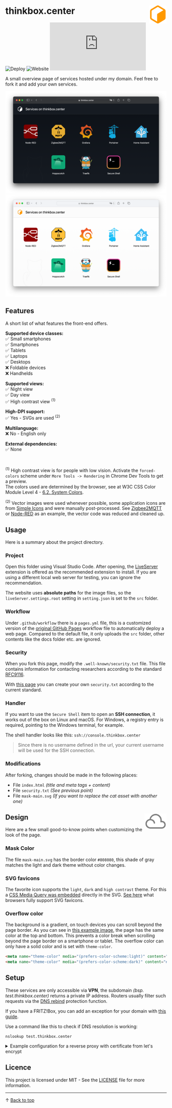 # thinkbox.center <img width="11%" align="right" src="src/favicon.svg"></img>

![Deploy](https://img.shields.io/github/deployments/patbec/thinkbox.center/github-pages?label=deploy) ![Website](https://img.shields.io/website?down_color=red&down_message=offline&up_color=brightgreen&up_message=online&url=https%3A%2F%2Fthinkbox.center) ![html](https://img.shields.io/github/size/patbec/thinkbox.center/src/index.html?label=html)

A small overview page of services hosted under my domain. Feel free to fork it and add your own services.

![Preview](./docs/website-preview-dark.png#gh-dark-mode-only)
![Preview](./docs/website-preview-light.png#gh-light-mode-only)

## Features

A short list of what features the front-end offers.

<b>Supported device classes:</b><br>
✅ Small smartphones<br>
✅ Smartphones<br>
✅ Tablets<br>
✅ Laptops<br>
✅ Desktops<br>
❌ Foldable devices<br>
❌ Handhelds<br>

<b>Supported views:</b><br>
✅ Night view<br>
✅ Day view<br>
✅ High contrast view <sup>(1)</sup>

<b>High-DPI support:</b><br>
✅ Yes - SVGs are used <sup>(2)</sup><br>

<b>Multilanguage:</b><br>
❌ No - English only<br>

<b>External dependencies:</b><br>
✅ None<br>

<br>

<sup>(1)</sup>
High contrast view is for people with low vision. Activate the `forced-colors` scheme under `More Tools -> Rendering` in Chrome Dev Tools to get a preview.<br>
The colors used are determined by the browser, see at W3C CSS Color Module Level 4 - [6.2. System Colors](https://www.w3.org/TR/css-color-4/#css-system-colors).

<sup>(2)</sup>
Vector images were used whenever possible, some application icons are from [Simple Icons](https://simpleicons.org/) and were manually post-processed. See [Zigbee2MQTT](https://github.com/patbec/thinkbox.center/blob/f6a5288f53e902a0a1a430dea4d855bf444f1367/src/images/apps/zigbee2mqtt.svg?short_path=c657464) or [Node-RED](https://github.com/patbec/thinkbox.center/blob/f6a5288f53e902a0a1a430dea4d855bf444f1367/src/images/apps/nodered.svg?short_path=cdbf839) as an example, the vector code was reduced and cleaned up.

## Usage

Here is a summary about the project directory.

### Project

Open this folder using Visual Studio Code. After opening, the [LiveServer](https://marketplace.visualstudio.com/items?itemName=ritwickdey.LiveServer) extension is offered as the recommended extension to install. If you are using a different local web server for testing, you can ignore the recommendation.

The website uses **absolute paths** for the image files, so the `liveServer.settings.root` setting in `setting.json` is set to the `src` folder.

### Workflow

Under `.github/workflow` there is a `pages.yml` file, this is a customized version of the [original GitHub Pages](https://github.com/marketplace/actions/deploy-to-github-pages) workflow file to automatically deploy a web page. Compared to the default file, it only uploads the `src` folder, other contents like the docs folder etc. are ignored.

### Security

When you fork this page, modify the `.well-known/security.txt` file. This file contains information for contacting researchers according to the standard [RFC9116](https://www.rfc-editor.org/rfc/rfc9116).

With [this page](https://securitytxt.org/) you can create your own `security.txt` according to the current standard.

### Handler

If you want to use the `Secure Shell` item to open an **SSH connection**, it works out of the box on Linux and macOS. For Windows, a registry entry is required, pointing to the Windows terminal, for example.

The shell handler looks like this: `ssh://console.thinkbox.center`

> Since there is no username defined in the url, your current username will be used for the SSH connection.

### Modifications

After forking, changes should be made in the following places:

* File `index.html` _(title and meta tags + content)_
* File `security.txt` _(See previous point)_
* File `mask-main.svg` _(If you want to replace the cat asset with another one)_

## Design <img align="right" height="50" src="docs/cloud.svg" alt="Cloud"/>

Here are a few small good-to-know points when customizing the look of the page.

### Mask Color

The file `mask-main.svg` has the border color `#808080`, this shade of gray matches the light and dark theme without color changes.

### SVG favicons

The favorite icon supports the `light`, `dark` and `high contrast` theme. For this a [CSS Media Query was embedded](https://github.com/patbec/thinkbox.center/blob/main/src/favicon.svg?short_path=231b622#L5) directly in the SVG. [See here](https://caniuse.com/link-icon-svg) what browsers fully support SVG favicons.

### Overflow color

The background is a gradient, on touch devices you can scroll beyond the page border. As you can see in [this example image](docs/website-gradient-sample.png), the page has the same color at the top and bottom. This prevents a color break when scrolling beyond the page border on a smartphone or tablet.
The overflow color can only have a solid color and is set with `theme-color`.

```html
<meta name="theme-color" media="(prefers-color-scheme:light)" content="#fbfbfb">
<meta name="theme-color" media="(prefers-color-scheme:dark)" content="#161b22">
```

## Setup

These services are only accessible via <b>VPN</b>, the subdomain <i>(bsp. test.thinkbox.center)</i> returns a private IP address. Routers usually filter such requests via the [DNS rebind](https://en.wikipedia.org/wiki/DNS_rebinding) protection function.

If you have a FRITZ!Box, you can add an exception for your domain with [this guide](https://avm.de/service/wissensdatenbank/dok/FRITZ-Box-7390/663_DNS-Auflosung-privater-IP-Adressen-nicht-moglich/).

Use a command like this to check if DNS resolution is working:
```
nslookup test.thinkbox.center
```

<details>
  <summary>Example configuration for a reverse proxy with certificate from let's encrypt</summary>

### Treafik

A sample config to provide a HTTPS connection for docker services.

```
version: '3.9'
services:
  traefik:
    container_name: traefik
    image: "traefik:v2.8"
    restart: unless-stopped
    volumes:
      - /var/run/docker.sock:/var/run/docker.sock:ro
      - /var/lib/certificates:/certificates
    command:
      - --api.dashboard=true
      - --providers.docker=true
      - --providers.docker.exposedbydefault=true
      - --certificatesresolvers.letsencrypt.acme.dnschallenge=true
      - --certificatesresolvers.letsencrypt.acme.dnschallenge.provider=joker
      - --certificatesresolvers.letsencrypt.acme.email=info@thinkbox.center
      - --certificatesresolvers.letsencrypt.acme.storage=/certificates/acme.json
      - --entrypoints.web.address=:80
      - --entrypoints.web.http.redirections.entrypoint.to=websecure
      - --entrypoints.web.http.redirections.entrypoint.scheme=https
      - --entrypoints.web.http.redirections.entrypoint.permanent=true
      - --entrypoints.websecure.address=:443
      - --entrypoints.websecure.http.tls=true
      - --entrypoints.websecure.http.tls.certResolver=letsencrypt
      - --entrypoints.websecure.http.tls.domains[0].main=thinkbox.center
      - --entrypoints.websecure.http.tls.domains[0].sans=*.thinkbox.center
    ports:
      - "80:80"
      - "443:443"
    environment:
      - JOKER_API_MODE=SVC
      - JOKER_USERNAME=${SECRET_DNS_JOKER_USERNAME}
      - JOKER_PASSWORD=${SECRET_DNS_JOKER_PASSWORD}
    networks:
      - default
    labels:
      - traefik.http.routers.dashboard.rule=Host(`traefik.thinkbox.center`)
      - traefik.http.routers.dashboard.service=api@internal
      - traefik.http.routers.dashboard.entrypoints=websecure
      - traefik.http.middlewares.exceptions.errors.service=serviceError
      - traefik.http.middlewares.exceptions.errors.query=/{status}.html
```

Use a DNS wildcard `A/AAAA-Record` to forward all requests to your Traefik.

</details>

## Licence

This project is licensed under MIT - See the [LICENSE](/LICENSE) file for more information.

---

&uarr; [Back to top](#thinkboxcenter)
